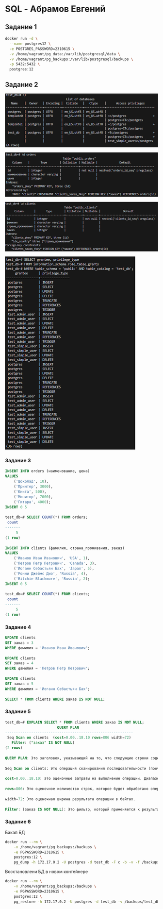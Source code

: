 # SQL - Абрамов Евгений

## Задание 1

```bash
docker run -d \
  --name postgres12 \
  -e POSTGRES_PASSWORD=2310615 \
  -v /home/vagrant/pg_data:/var/lib/postgresql/data \
  -v /home/vagrant/pg_backups:/var/lib/postgresql/backups \
  -p 5432:5432 \
  postgres:12
```

## Задание 2

![ ](https://github.com/jekaabramov/netology_hw/blob/master/%D0%90%D0%B4%D0%BC%D0%B8%D0%BD%D0%B8%D1%81%D1%82%D1%80%D0%B8%D1%80%D0%BE%D0%B2%D0%B0%D0%BD%D0%B8%D0%B5%20%D0%B1%D0%B0%D0%B7%20%D0%B4%D0%B0%D0%BD%D0%BD%D1%8B%D1%85%20%D0%B4%D0%BB%D1%8F%20DevOps-%D0%B8%D0%BD%D0%B6%D0%B5%D0%BD%D0%B5%D1%80%D0%BE%D0%B2/SQL/img/2-1.bmp)

![ ](https://github.com/jekaabramov/netology_hw/blob/master/%D0%90%D0%B4%D0%BC%D0%B8%D0%BD%D0%B8%D1%81%D1%82%D1%80%D0%B8%D1%80%D0%BE%D0%B2%D0%B0%D0%BD%D0%B8%D0%B5%20%D0%B1%D0%B0%D0%B7%20%D0%B4%D0%B0%D0%BD%D0%BD%D1%8B%D1%85%20%D0%B4%D0%BB%D1%8F%20DevOps-%D0%B8%D0%BD%D0%B6%D0%B5%D0%BD%D0%B5%D1%80%D0%BE%D0%B2/SQL/img/2-2.bmp)

![ ](https://github.com/jekaabramov/netology_hw/blob/master/%D0%90%D0%B4%D0%BC%D0%B8%D0%BD%D0%B8%D1%81%D1%82%D1%80%D0%B8%D1%80%D0%BE%D0%B2%D0%B0%D0%BD%D0%B8%D0%B5%20%D0%B1%D0%B0%D0%B7%20%D0%B4%D0%B0%D0%BD%D0%BD%D1%8B%D1%85%20%D0%B4%D0%BB%D1%8F%20DevOps-%D0%B8%D0%BD%D0%B6%D0%B5%D0%BD%D0%B5%D1%80%D0%BE%D0%B2/SQL/img/2-3.bmp)

![ ](https://github.com/jekaabramov/netology_hw/blob/master/%D0%90%D0%B4%D0%BC%D0%B8%D0%BD%D0%B8%D1%81%D1%82%D1%80%D0%B8%D1%80%D0%BE%D0%B2%D0%B0%D0%BD%D0%B8%D0%B5%20%D0%B1%D0%B0%D0%B7%20%D0%B4%D0%B0%D0%BD%D0%BD%D1%8B%D1%85%20%D0%B4%D0%BB%D1%8F%20DevOps-%D0%B8%D0%BD%D0%B6%D0%B5%D0%BD%D0%B5%D1%80%D0%BE%D0%B2/SQL/img/2-4.bmp)

### Задание 3

```sql
INSERT INTO orders (наименование, цена)
VALUES
    ('Шоколад', 10),
    ('Принтер', 3000),
    ('Книга', 500),
    ('Монитор', 7000),
    ('Гитара', 4000);
INSERT 0 5

test_db=# SELECT COUNT(*) FROM orders;
 count
-------
     5
(1 row)

INSERT INTO clients (фамилия, страна_проживания, заказ)
VALUES
    ('Иванов Иван Иванович', 'USA', 1),
    ('Петров Петр Петрович', 'Canada', 3),
    ('Иоганн Себастьян Бах', 'Japan', 5),
    ('Ронни Джеймс Дио', 'Russia', 4),
    ('Ritchie Blackmore', 'Russia', 2);
INSERT 0 5

test_db=# SELECT COUNT(*) FROM clients;
 count
-------
     5
(1 row)
```

### Задание 4

```sql
UPDATE clients
SET заказ = 3
WHERE фамилия = 'Иванов Иван Иванович';

UPDATE clients
SET заказ = 4
WHERE фамилия = 'Петров Петр Петрович';

UPDATE clients
SET заказ = 5
WHERE фамилия = 'Иоганн Себастьян Бах';

SELECT * FROM clients WHERE заказ IS NOT NULL;
```

### Задание 5

```sql
test_db=# EXPLAIN SELECT * FROM clients WHERE заказ IS NOT NULL;
                        QUERY PLAN
-----------------------------------------------------------
 Seq Scan on clients  (cost=0.00..18.10 rows=806 width=72)
   Filter: ("заказ" IS NOT NULL)
(2 rows)

QUERY PLAN: Это заголовок, указывающий на то, что следующие строки содержат информацию о плане выполнения запроса.

Seq Scan on clients: Это операция сканирования последовательности (поочередного чтения) таблицы clients.

cost=0.00..18.10: Это оценочные затраты на выполнение операции. Диапазон оценки затрат указан от минимального (0.00) до максимального (18.10) значения. В этом контексте оценочные затраты являются числовым показателем сложности выполнения операции.

rows=806: Это оценочное количество строк, которое будет обработано операцией.

width=72: Это оценочная ширина результата операции в байтах.

Filter: (заказ IS NOT NULL): Это фильтр, который применяется к результату операции сканирования. Он показывает, что фильтр применяется для выбора строк, где поле заказ не равно NULL.
```

### Задание 6

Бэкап БД

```bash
docker run --rm \
    -v /home/vagrant/pg_backups:/backups \
    -e PGPASSWORD=2310615 \
    postgres:12 \
    pg_dump -h 172.17.0.2 -U postgres -d test_db -F c -b -v -f /backups/test_db.backup
```

Восстановлени БД в новом контейнере

```bash
docker run --rm \
    -v /home/vagrant/pg_backups:/backups \
    -e PGPASSWORD=2310615 \
    postgres:12 \
    pg_restore -h 172.17.0.2 -U postgres -d test_db -v /backups/test_db.backup
```
